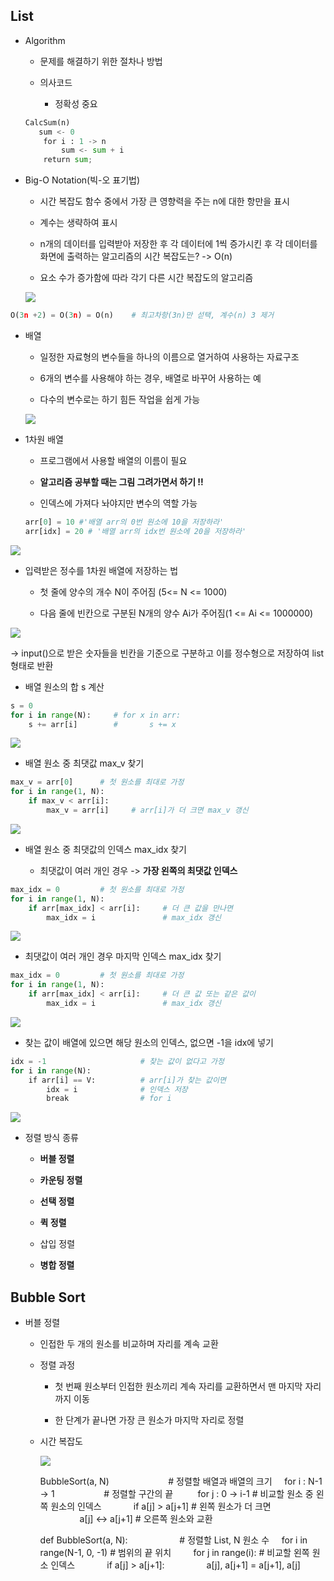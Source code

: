 ## List

- Algorithm
  
  - 문제를 해결하기 위한 절차나 방법
  
  - 의사코드
    
    - 정확성 중요
  
  ```python
  CalcSum(n)
     sum <- 0
      for i : 1 -> n
          sum <- sum + i
      return sum;
  ```

- Big-O Notation(빅-오 표기법)
  
  - 시간 복잡도 함수 중에서 가장 큰 영향력을 주는 n에 대한 항만을 표시
  
  - 계수는 생략하여 표시
  
  - n개의 데이터를 입력받아 저장한 후 각 데이터에 1씩 증가시킨 후 각 데이터를 화면에 출력하는 알고리즘의 시간 복잡도는? -> O(n)
  
  - 요소 수가 증가함에 따라 각기 다른 시간 복잡도의 알고리즘
  
  ![](C:\Users\SSAFY\AppData\Roaming\marktext\images\2025-02-05-14-23-49-image.png)

```python
O(3n +2) = O(3n) = O(n)    # 최고차항(3n)만 섣택, 계수(n) 3 제거
```



- 배열
  
  - 일정한 자료형의 변수들을 하나의 이름으로 열거하여 사용하는 자료구조
  
  - 6개의 변수를 사용해야 하는 경우, 배열로 바꾸어 사용하는 예
  
  - 다수의 변수로는 하기 힘든 작업을 쉽게 가능
  
  ![](C:\Users\SSAFY\AppData\Roaming\marktext\images\2025-02-05-14-26-26-image.png)

- 1차원 배열
  
  - 프로그램에서 사용할 배열의 이름이 필요
  
  - **알고리즘 공부할 때는 그림 그려가면서 하기 !!**
  
  - 인덱스에 가져다 놔야지만 변수의 역할 가능
  
  ```python
  arr[0] = 10 #'배열 arr의 0번 원소에 10을 저장하라'
  arr[idx] = 20 # '배열 arr의 idx번 원소에 20을 저장하라'
  ```



![](C:\Users\SSAFY\AppData\Roaming\marktext\images\2025-02-05-14-27-51-image.png)

- 입력받은 정수를 1차원 배열에 저장하는 법
  
  - 첫 줄에 양수의 개수 N이 주어짐 (5<= N <= 1000)
  
  - 다음 줄에 빈칸으로 구분된 N개의 양수 Ai가 주어짐(1 <= Ai <= 1000000)



![](C:\Users\SSAFY\AppData\Roaming\marktext\images\2025-02-05-14-36-07-image.png)

-> input()으로 받은 숫자들을 빈칸을 기준으로 구분하고 이를 정수형으로 저장하여 list 형태로 반환



- 배열 원소의 합 s 계산

```python
s = 0
for i in range(N):     # for x in arr:
    s += arr[i]        #       s += x
```



![](C:\Users\SSAFY\AppData\Roaming\marktext\images\2025-02-05-14-38-36-image.png)

- 배열 원소 중 최댓값 max_v 찾기

```python
max_v = arr[0]      # 첫 원소를 최대로 가정
for i in range(1, N):
    if max_v < arr[i]:
        max_v = arr[i]     # arr[i]가 더 크면 max_v 갱신
```

![](C:\Users\SSAFY\AppData\Roaming\marktext\images\2025-02-05-14-45-45-image.png)

- 배열 원소 중 최댓값의 인덱스 max_idx 찾기
  
  - 최댓값이 여러 개인 경우 -> **가장 왼쪽의 최댓값 인덱스**

```python
max_idx = 0         # 첫 원소를 최대로 가정
for i in range(1, N):
    if arr[max_idx] < arr[i]:     # 더 큰 값을 만나면 
        max_idx = i               # max_idx 갱신 
```

![](C:\Users\SSAFY\AppData\Roaming\marktext\images\2025-02-05-14-49-39-image.png)

- 최댓값이 여러 개인 경우 마지막 인덱스 max_idx 찾기

```python
max_idx = 0         # 첫 원소를 최대로 가정
for i in range(1, N):
    if arr[max_idx] < arr[i]:     # 더 큰 값 또는 같은 값이
        max_idx = i               # max_idx 갱신 
```

![](C:\Users\SSAFY\AppData\Roaming\marktext\images\2025-02-05-15-03-37-image.png)

- 찾는 값이 배열에 있으면 해당 원소의 인덱스, 없으면 -1을 idx에 넣기

```python
idx = -1                     # 찾는 값이 없다고 가정
for i in range(N):
    if arr[i] == V:          # arr[i]가 찾는 값이면 
        idx = i              # 인덱스 저장
        break                # for i
```

![](C:\Users\SSAFY\AppData\Roaming\marktext\images\2025-02-05-15-06-00-image.png)



- 정렬 방식 종류
  
  - **버블 정렬**
  
  - **카운팅 정렬**
  
  - **선택 정렬**
  
  - **퀵 정렬**
  
  - 삽입 정렬
  
  - **병합 정렬**



## Bubble Sort

- 버블 정렬
  
  - 인접한 두 개의 원소를 비교하며 자리를 계속 교환
  
  - 정렬 과정
    
    - 첫 번째 원소부터 인접한 원소끼리 계속 자리를 교환하면서 맨 마지막 자리까지 이동
    
    - 한 단계가 끝나면 가장 큰 원소가 마지막 자리로 정렬
  
  - 시간 복잡도
    
    ![](C:\Users\SSAFY\AppData\Roaming\marktext\images\2025-02-05-15-38-05-image.png)

    BubbleSort(a, N)                        # 정렬할 배열과 배열의 크기 
        for i : N-1 -> 1                    # 정렬할 구간의 끝 
            for j : 0 -> i-1                # 비교할 원소 중 왼쪽 원소의 인덱스 
                if a[j] > a[j+1]            # 왼쪽 원소가 더 크면
                    a[j] <-> a[j+1]         # 오른쪽 원소와 교환

    def BubbleSort(a, N):                     # 정렬할 List, N 원소 수
        for i in range(N-1, 0, -1)             # 범위의 끝 위치
            for j in range(i):                  # 비교할 왼쪽 원소 인덱스
                if a[j] > a[j+1]: 
                    a[j], a[j+1] = a[j+1], a[j]


